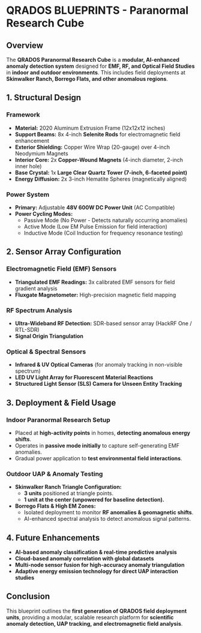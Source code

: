 # QRADOS BLUEPRINTS - Paranormal Research Cube

## **Overview**
The **QRADOS Paranormal Research Cube** is a **modular, AI-enhanced anomaly detection system** designed for **EMF, RF, and Optical Field Studies** in **indoor and outdoor environments**. This includes field deployments at **Skinwalker Ranch, Borrego Flats, and other anomalous regions**.

## **1. Structural Design**
### **Framework**
- **Material:** 2020 Aluminum Extrusion Frame (12x12x12 inches)
- **Support Beams:** 8x 4-inch **Selenite Rods** for electromagnetic field enhancement
- **Exterior Shielding:** Copper Wire Wrap (20-gauge) over 4-inch Neodymium Magnets
- **Interior Core:** 2x **Copper-Wound Magnets** (4-inch diameter, 2-inch inner hole)
- **Base Crystal:** 1x **Large Clear Quartz Tower (7-inch, 6-faceted point)**
- **Energy Diffusion:** 2x 3-inch Hematite Spheres (magnetically aligned)

### **Power System**
- **Primary:** Adjustable **48V 600W DC Power Unit** (AC Compatible)
- **Power Cycling Modes:**
  - Passive Mode (No Power - Detects naturally occurring anomalies)
  - Active Mode (Low EM Pulse Emission for field interaction)
  - Inductive Mode (Coil Induction for frequency resonance testing)

## **2. Sensor Array Configuration**
### **Electromagnetic Field (EMF) Sensors**
- **Triangulated EMF Readings:** 3x calibrated EMF sensors for field gradient analysis
- **Fluxgate Magnetometer:** High-precision magnetic field mapping

### **RF Spectrum Analysis**
- **Ultra-Wideband RF Detection:** SDR-based sensor array (HackRF One / RTL-SDR)
- **Signal Origin Triangulation**

### **Optical & Spectral Sensors**
- **Infrared & UV Optical Cameras** (for anomaly tracking in non-visible spectrum)
- **LED UV Light Array for Fluorescent Material Reactions**
- **Structured Light Sensor (SLS) Camera for Unseen Entity Tracking**

## **3. Deployment & Field Usage**
### **Indoor Paranormal Research Setup**
- Placed at **high-activity points** in homes, **detecting anomalous energy shifts**.
- Operates in **passive mode initially** to capture self-generating EMF anomalies.
- Gradual power application to **test environmental field interactions**.

### **Outdoor UAP & Anomaly Testing**
- **Skinwalker Ranch Triangle Configuration:**
  - **3 units** positioned at triangle points.
  - **1 unit at the center (unpowered for baseline detection).**
- **Borrego Flats & High EM Zones:**
  - Isolated deployment to monitor **RF anomalies & geomagnetic shifts**.
  - AI-enhanced spectral analysis to detect anomalous signal patterns.

## **4. Future Enhancements**
- **AI-based anomaly classification & real-time predictive analysis**
- **Cloud-based anomaly correlation with global datasets**
- **Multi-node sensor fusion for high-accuracy anomaly triangulation**
- **Adaptive energy emission technology for direct UAP interaction studies**

## **Conclusion**
This blueprint outlines the **first generation of QRADOS field deployment units**, providing a modular, scalable research platform for **scientific anomaly detection, UAP tracking, and electromagnetic field analysis**.
